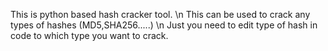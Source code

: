 This is python based hash cracker tool. \n This can be used to crack any types of hashes (MD5,SHA256.....) \n Just you need to edit type of hash in code to which type you want to crack.
